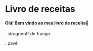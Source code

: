# Livro de receitas 

#### Olá! Bem vindo ao meu livro de receita:walking:

 . strogonoff de frango

 . pavê



